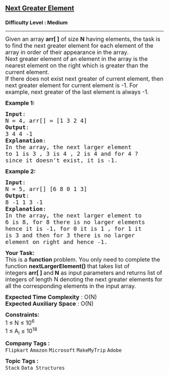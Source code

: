 <h2><a href="https://practice.geeksforgeeks.org/problems/next-larger-element-1587115620/1?page=1&status[]=bookmarked&curated[]=1&sortBy=submissions">Next Greater Element</a></h2><h3>Difficulty Level : Medium</h3><hr><div class="problems_problem_content__Xm_eO"><p><span style="font-size:18px">Given an array <strong>arr[ ]</strong> of size <strong>N</strong> having&nbsp;elements, the&nbsp;task is to find the next greater element for each element of the array in order of their appearance in the array.<br>
Next greater element of an element in the array is the nearest element on the right which is greater than the current element.<br>
If there does not exist next greater of current element, then next greater element for current element is -1. For example, next greater of the last element is always -1.</span></p>

<p><span style="font-size:18px"><strong>Example 1:</strong></span></p>

<pre><span style="font-size:18px"><strong>Input</strong>: 
N = 4, arr[] = [1 3 2 4]
<strong>Output</strong>:
3 4 4 -1
<strong>Explanation</strong>:
In the array, the next larger element 
to 1 is 3 , 3 is 4 , 2 is 4 and for 4 ? 
since it doesn't exist, it is -1.
</span></pre>

<p><span style="font-size:18px"><strong>Example 2:</strong></span></p>

<pre><span style="font-size:18px"><strong>Input</strong>: 
N = 5, arr[] [6 8 0 1 3]
<strong>Output</strong>:
8 -1 1 3 -1
<strong>Explanation</strong>:
In the array, the next larger element to 
6 is 8, for 8 there is no larger elements 
hence it is -1, for 0 it is 1 , for 1 it 
is 3 and then for 3 there is no larger 
element on right and hence -1.</span></pre>

<p><span style="font-size:18px"><strong>Your Task:</strong><br>
This is a <strong>function </strong>problem. You only need to complete the function <strong>nextLargerElement()&nbsp;</strong>that takes list of integers&nbsp;<strong>arr[ ] </strong>and<strong>&nbsp;N</strong>&nbsp;as input parameters<strong> </strong>and returns list of integers&nbsp;of length N&nbsp;denoting the next greater elements for all the corresponding elements in the input array.</span></p>

<p><span style="font-size:18px"><strong>Expected Time Complexity</strong> : O(N)<br>
<strong>Expected Auxiliary Space</strong> : O(N)</span></p>

<p><span style="font-size:18px"><strong>Constraints:</strong><br>
1 ≤ N ≤&nbsp;10<sup>6</sup><br>
1 ≤&nbsp;A<sub>i</sub> ≤&nbsp;10<sup>18</sup></span></p>
</div><p><span style=font-size:18px><strong>Company Tags : </strong><br><code>Flipkart</code>&nbsp;<code>Amazon</code>&nbsp;<code>Microsoft</code>&nbsp;<code>MakeMyTrip</code>&nbsp;<code>Adobe</code>&nbsp;<br><p><span style=font-size:18px><strong>Topic Tags : </strong><br><code>Stack</code>&nbsp;<code>Data Structures</code>&nbsp;